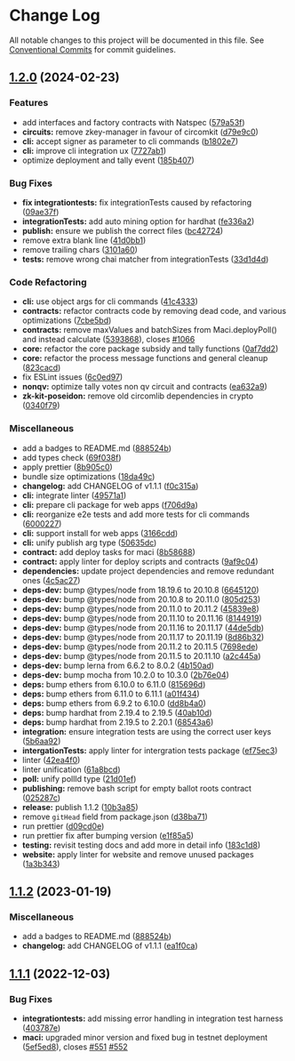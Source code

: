 # Change Log

All notable changes to this project will be documented in this file.
See [Conventional Commits](https://conventionalcommits.org) for commit guidelines.

## [1.2.0](https://github.com/privacy-scaling-explorations/maci/compare/v1.1.1...v1.2.0) (2024-02-23)


### Features

* add interfaces and factory contracts with Natspec ([579a53f](https://github.com/privacy-scaling-explorations/maci/commit/579a53f1f9a501e95fbfb064d39272c57a9e4f21))
* **circuits:** remove zkey-manager in favour of circomkit ([d79e9c0](https://github.com/privacy-scaling-explorations/maci/commit/d79e9c0ee18df27c3bd3e5e49924db21303d1c45))
* **cli:** accept signer as parameter to cli commands ([b1802e7](https://github.com/privacy-scaling-explorations/maci/commit/b1802e79ac853aa796ba7078e994683b0db35061))
* **cli:** improve cli integration ux ([7727ab1](https://github.com/privacy-scaling-explorations/maci/commit/7727ab1d99096b296d6c3f25956b0465d036aa4d))
* optimize deployment and tally event ([185b407](https://github.com/privacy-scaling-explorations/maci/commit/185b407df6db0484824b99286a6b0e866a7345bf))


### Bug Fixes

* **fix integrationtests:** fix integrationTests caused by refactoring ([09ae37f](https://github.com/privacy-scaling-explorations/maci/commit/09ae37fd63db7ee75b977d33e67ded050ce7441d))
* **integrationTests:** add auto mining option for hardhat ([fe336a2](https://github.com/privacy-scaling-explorations/maci/commit/fe336a269c62b3b8dc40b9c387ca1796759be49b))
* **publish:** ensure we publish the correct files ([bc42724](https://github.com/privacy-scaling-explorations/maci/commit/bc42724b34cf0c047c5692fbf477ed013a102aee))
* remove extra blank line ([41d0bb1](https://github.com/privacy-scaling-explorations/maci/commit/41d0bb198176047d699666cd427eae12d1eb1e75))
* remove trailing chars ([3101a60](https://github.com/privacy-scaling-explorations/maci/commit/3101a6016ebda3385273b47b2de33f5fd9c1221f))
* **tests:** remove wrong chai matcher from integrationTests ([33d1d4d](https://github.com/privacy-scaling-explorations/maci/commit/33d1d4d726594eed1a27f2ef851daf5f65a36c9e))


### Code Refactoring

* **cli:** use object args for cli commands ([41c4333](https://github.com/privacy-scaling-explorations/maci/commit/41c4333f8471b6a9ed616e5081dd99684b458b51))
* **contracts:** refactor contracts code by removing dead code, and various optimizations ([7cbe5bd](https://github.com/privacy-scaling-explorations/maci/commit/7cbe5bd67dbfe98b46b485a75361a6cc3badb7ff))
* **contracts:** remove maxValues and batchSizes from Maci.deployPoll() and instead calculate ([5393868](https://github.com/privacy-scaling-explorations/maci/commit/5393868efa270d9308e78c96e9bf6a7e8d63f3b6)), closes [#1066](https://github.com/privacy-scaling-explorations/maci/issues/1066)
* **core:** refactor the core package subsidy and tally functions ([0af7dd2](https://github.com/privacy-scaling-explorations/maci/commit/0af7dd2d448c4796c3872665d43654343f9fc3e3))
* **core:** refactor the process message functions and general cleanup ([823cacd](https://github.com/privacy-scaling-explorations/maci/commit/823cacd8659281b8390b74c8d765b23ee7a83a80))
* fix ESLint issues ([6c0ed97](https://github.com/privacy-scaling-explorations/maci/commit/6c0ed97c0976a81b5e5506699d550ec93a553cb8))
* **nonqv:** optimize tally votes non qv circuit and contracts ([ea632a9](https://github.com/privacy-scaling-explorations/maci/commit/ea632a97862c4304c764f511ab480b3664224b5f))
* **zk-kit-poseidon:** remove old circomlib dependencies in crypto ([0340f79](https://github.com/privacy-scaling-explorations/maci/commit/0340f7960a2214410d8885541ac542419a980a34))


### Miscellaneous

* add a badges to README.md ([888524b](https://github.com/privacy-scaling-explorations/maci/commit/888524baae82d56edbf0c794e587de174906c34c))
* add types check ([69f038f](https://github.com/privacy-scaling-explorations/maci/commit/69f038f55e6c740d43b8b5376db999bcf92de845))
* apply prettier ([8b905c0](https://github.com/privacy-scaling-explorations/maci/commit/8b905c0948d4a1f950653c6812067ec98ebfcbc8))
* bundle size optimizations ([18da49c](https://github.com/privacy-scaling-explorations/maci/commit/18da49c791e53350158659df8248d48af8e80f6d))
* **changelog:** add CHANGELOG of v1.1.1 ([f0c315a](https://github.com/privacy-scaling-explorations/maci/commit/f0c315a4c1b86f88839f2dbe4c4b9f59193f7be4))
* **cli:** integrate linter ([49571a1](https://github.com/privacy-scaling-explorations/maci/commit/49571a1199a8a027c64a7c39bd21f46a3a268f43))
* **cli:** prepare cli package for web apps ([f706d9a](https://github.com/privacy-scaling-explorations/maci/commit/f706d9aa5689f58e646650d92b188f27e5beb4d8))
* **cli:** reorganize e2e tests and add more tests for cli commands ([6000227](https://github.com/privacy-scaling-explorations/maci/commit/6000227231bee3917686b64685c14ca329fcf38b))
* **cli:** support install for web apps ([3166cdd](https://github.com/privacy-scaling-explorations/maci/commit/3166cdd249450c36f069e0d9703980902339eb54))
* **cli:** unify publish arg type ([50635dc](https://github.com/privacy-scaling-explorations/maci/commit/50635dc429f8784dde3815d91384c3d67eae8f85))
* **contract:** add deploy tasks for maci ([8b58688](https://github.com/privacy-scaling-explorations/maci/commit/8b586889033c0703b6358ddda78753725b8d07c9))
* **contract:** apply linter for deploy scripts and contracts ([9af9c04](https://github.com/privacy-scaling-explorations/maci/commit/9af9c0497a2491eaf89fbff475cf0f60bc04f59c))
* **dependencies:** update project dependencies and remove redundant ones ([4c5ac27](https://github.com/privacy-scaling-explorations/maci/commit/4c5ac27767492c9867a6e2ab2acd6b10fe132847))
* **deps-dev:** bump @types/node from 18.19.6 to 20.10.8 ([6645120](https://github.com/privacy-scaling-explorations/maci/commit/664512038212d36d40799e8c4787847735bd7d82))
* **deps-dev:** bump @types/node from 20.10.8 to 20.11.0 ([805d253](https://github.com/privacy-scaling-explorations/maci/commit/805d2536a54478c51403362419ecad0b6ab736a7))
* **deps-dev:** bump @types/node from 20.11.0 to 20.11.2 ([45839e8](https://github.com/privacy-scaling-explorations/maci/commit/45839e8c2668ec56ea06221758605f88029ea8a1))
* **deps-dev:** bump @types/node from 20.11.10 to 20.11.16 ([8144919](https://github.com/privacy-scaling-explorations/maci/commit/8144919939f7d9a841eb6fce7182628cedbf8746))
* **deps-dev:** bump @types/node from 20.11.16 to 20.11.17 ([44de5db](https://github.com/privacy-scaling-explorations/maci/commit/44de5db0c25a5fdfd5c13c397f49edb7185bf1f5))
* **deps-dev:** bump @types/node from 20.11.17 to 20.11.19 ([8d86b32](https://github.com/privacy-scaling-explorations/maci/commit/8d86b32ef70b89f4239aad3903fd36937cf6a90f))
* **deps-dev:** bump @types/node from 20.11.2 to 20.11.5 ([7698ede](https://github.com/privacy-scaling-explorations/maci/commit/7698edef2b95bc017e54c1fc0d796ccc9da3de85))
* **deps-dev:** bump @types/node from 20.11.5 to 20.11.10 ([a2c445a](https://github.com/privacy-scaling-explorations/maci/commit/a2c445a295e792e421f6c1537b2b21f8a7648683))
* **deps-dev:** bump lerna from 6.6.2 to 8.0.2 ([4b150ad](https://github.com/privacy-scaling-explorations/maci/commit/4b150ade7c4fbaf88eb0e1f629cec6749377706d))
* **deps-dev:** bump mocha from 10.2.0 to 10.3.0 ([2b76e04](https://github.com/privacy-scaling-explorations/maci/commit/2b76e0445f5da5864a335352f66eac33c070ab29))
* **deps:** bump ethers from 6.10.0 to 6.11.0 ([815696d](https://github.com/privacy-scaling-explorations/maci/commit/815696de4268c41e466ab6794215807a38906938))
* **deps:** bump ethers from 6.11.0 to 6.11.1 ([a01f434](https://github.com/privacy-scaling-explorations/maci/commit/a01f434451a377447052518236a23ad3c9051d17))
* **deps:** bump ethers from 6.9.2 to 6.10.0 ([dd8b4a0](https://github.com/privacy-scaling-explorations/maci/commit/dd8b4a048c013f28be175cc0db17fe5fc45d5976))
* **deps:** bump hardhat from 2.19.4 to 2.19.5 ([40ab10d](https://github.com/privacy-scaling-explorations/maci/commit/40ab10defff0a538aefa81d67fd6ce04b69f5eb6))
* **deps:** bump hardhat from 2.19.5 to 2.20.1 ([68543a6](https://github.com/privacy-scaling-explorations/maci/commit/68543a6886b2836c42fd18b77f9e98f322fb971e))
* **integration:** ensure integration tests are using the correct user keys ([5b6aa92](https://github.com/privacy-scaling-explorations/maci/commit/5b6aa9255907cd0e02f692ad7d8487f9bd9a70f3))
* **intergationTests:** apply linter for intergration tests package ([ef75ec3](https://github.com/privacy-scaling-explorations/maci/commit/ef75ec37b2b4e000ad4b3fcdbdf85ba822690512))
* linter ([42ea4f0](https://github.com/privacy-scaling-explorations/maci/commit/42ea4f0ae8b342f6bd5ca5ac86f1bdd143978324))
* linter unification ([61a8bcd](https://github.com/privacy-scaling-explorations/maci/commit/61a8bcd915fd3e4b4da3c00d40704d892c02f51b))
* **poll:** unify pollId type ([21d01ef](https://github.com/privacy-scaling-explorations/maci/commit/21d01efc565df74ea8b71dfeeead60be5a07db56))
* **publishing:** remove bash script for empty ballot roots contract ([025287c](https://github.com/privacy-scaling-explorations/maci/commit/025287c778547e0acb1582532f3412e022cca6fa))
* **release:** publish 1.1.2 ([10b3a85](https://github.com/privacy-scaling-explorations/maci/commit/10b3a85cc9b53c0fc1ccdf54221a48ec8d6efe0d))
* remove `gitHead` field from package.json ([d38ba71](https://github.com/privacy-scaling-explorations/maci/commit/d38ba71301469f350b3d80eab5bf94e779dda9cc))
* run prettier ([d09cd0e](https://github.com/privacy-scaling-explorations/maci/commit/d09cd0e01ac747245307ceec5343d9ed30d7a6f0))
* run prettier fix after bumping version ([e1f85a5](https://github.com/privacy-scaling-explorations/maci/commit/e1f85a53bbb72696b6998af5406748fd18df4701))
* **testing:** revisit testing docs and add more in detail info ([183c1d8](https://github.com/privacy-scaling-explorations/maci/commit/183c1d8361bdf3a192a212ef610ae7855c96c587))
* **website:** apply linter for website and remove unused packages ([1a3b343](https://github.com/privacy-scaling-explorations/maci/commit/1a3b343948f9f48ed4948a5ade63b4b55645f4ab))



## [1.1.2](https://github.com/gurrpi/maci/compare/v1.1.1...v1.1.2) (2023-01-19)

### Miscellaneous

- add a badges to README.md ([888524b](https://github.com/gurrpi/maci/commit/888524baae82d56edbf0c794e587de174906c34c))
- **changelog:** add CHANGELOG of v1.1.1 ([ea1f0ca](https://github.com/gurrpi/maci/commit/ea1f0ca93f1618df0ba046f1f01b2abad57e0ee1))

## [1.1.1](https://github.com/gurrpi/maci/compare/v1.1.0...v1.1.1) (2022-12-03)

### Bug Fixes

- **integrationtests:** add missing error handling in integration test harness ([403787e](https://github.com/gurrpi/maci/commit/403787e197f5188270d9ed0da52abbba9d0db7d1))
- **maci:** upgraded minor version and fixed bug in testnet deployment ([5ef5ed8](https://github.com/gurrpi/maci/commit/5ef5ed842360277ac823c6919e171d0c51ff5702)), closes [#551](https://github.com/gurrpi/maci/issues/551) [#552](https://github.com/gurrpi/maci/issues/552)
